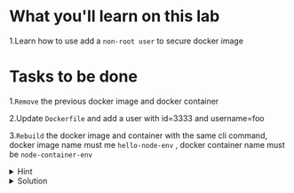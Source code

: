 # What you'll learn on this lab

1.Learn how to use add a `non-root user` to secure docker image

# Tasks to be done

1.`Remove` the previous docker image and docker container

2.Update `Dockerfile` and add a user with id=3333 and username=foo

3.`Rebuild` the docker image and container with the same cli command, docker image name must me `hello-node-env` , docker container name must be `node-container-env`

<details>
<summary>Hint</summary>

All neccessary command in this lab

1. `touch (filename)` - Use to create a file
2. `nano (filename)` - Use to edit a file
3. `docker build -t (image name) --build-arg (environment name)="(environment value)" .` - Use to build a docker image with an environment variable
4. `docker image ls` - Use to list all images that exist on your current machine
5. `docker container ps -a` - Use to list all exist containers on your current machine
6. `docker image rm (image name)` - Use to delete a docker image with a specified name
7. `docker container rm (container name)` - Use to delete a docker container with a specified container


All neccessary Dockerfile syntax

1. `FROM (docker image name):(tag)` -  Specifies the base image for your Docker image
2. `WORKDIR (/path/to/workdir)` - Sets the folder inside the container where commands will be executed
3. `COPY (path of file or folder that you want to copy) (destination of the file or folder) ` - Moves files or folders from your computer to the container
4. `EXPOSE (number of port that the image will be running on)` - Declares the port on which the container will listen for incoming connections
5. `CMD ["(command line)"]` - Defines the default command to run when the container starts
6. `ENV NODE_ENV production` - Use to tell the node that our environment variable will be on production mode
7. 

```plain

ARG NODEJSPORT
ENV NODEJSPORT $NODEJSPORT

```
ARG (env name) - Use for recieving the value of the environment variable on the cli command

ENV (env name) (env value) - Use to set the environment variable name and value in the container


8.`RUN apk add --no-cache shadow && useradd -u (userid) (username)` - Use to create a new user to a docker container

9. User (username) - All the future command will be run by this user

</details>

<details>
<summary>Solution</summary>


Create all files 
```plain

cat > index.js <<EOF
console.log("Server start at port with environment variable " + process.env.NODEJSPORT)
EOF

cat index.js

cat > Dockerfile <<EOF
FROM node:alpine

RUN apk add --no-cache shadow && \
    useradd -u 3333 foo

USER foo

WORKDIR /app

ENV NODE_ENV production

COPY . .

ARG NODEJSPORT
ENV NODEJSPORT \$NODEJSPORT

EXPOSE \${NODEJSPORT}

CMD [ "node", "index.js" ]
EOF

cat Dockerfile
```{{exec}}

Docker cli command

```plain
docker build -t hello-node-env --build-arg NODEJSPORT="8080" .
docker run --name node-container-env hello-node-env
```{{exec}}

</details>
